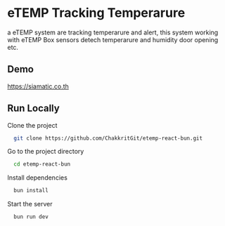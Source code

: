 
# eTEMP Tracking Temperarure

a eTEMP system are tracking temperarure and alert, this system working with eTEMP Box sensors detech temperarure and humidity door opening etc.


## Demo

https://siamatic.co.th

## Run Locally

Clone the project

```bash
  git clone https://github.com/ChakkritGit/etemp-react-bun.git
```

Go to the project directory

```bash
  cd etemp-react-bun
```

Install dependencies

```bash
  bun install
```

Start the server

```bash
  bun run dev
```